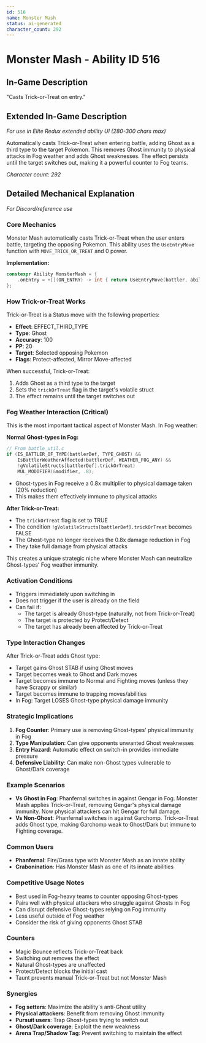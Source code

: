 ```yaml
---
id: 516
name: Monster Mash
status: ai-generated
character_count: 292
---
```


# Monster Mash - Ability ID 516

## In-Game Description
"Casts Trick-or-Treat on entry."

## Extended In-Game Description
*For use in Elite Redux extended ability UI (280-300 chars max)*

Automatically casts Trick-or-Treat when entering battle, adding Ghost as a third type to the target Pokemon. This removes Ghost immunity to physical attacks in Fog weather and adds Ghost weaknesses. The effect persists until the target switches out, making it a powerful counter to Fog teams.

*Character count: 292*

## Detailed Mechanical Explanation
*For Discord/reference use*

### Core Mechanics
Monster Mash automatically casts Trick-or-Treat when the user enters battle, targeting the opposing Pokemon. This ability uses the `UseEntryMove` function with `MOVE_TRICK_OR_TREAT` and 0 power.

**Implementation:**
```c
constexpr Ability MonsterMash = {
    .onEntry = +[](ON_ENTRY) -> int { return UseEntryMove(battler, ability, MOVE_TRICK_OR_TREAT, 0); },
};
```

### How Trick-or-Treat Works
Trick-or-Treat is a Status move with the following properties:
- **Effect**: EFFECT_THIRD_TYPE
- **Type**: Ghost
- **Accuracy**: 100
- **PP**: 20
- **Target**: Selected opposing Pokemon
- **Flags**: Protect-affected, Mirror Move-affected

When successful, Trick-or-Treat:
1. Adds Ghost as a third type to the target
2. Sets the `trickOrTreat` flag in the target's volatile struct
3. The effect remains until the target switches out

### Fog Weather Interaction (Critical)
This is the most important tactical aspect of Monster Mash. In Fog weather:

**Normal Ghost-types in Fog:**
```c
// From battle_util.c
if (IS_BATTLER_OF_TYPE(battlerDef, TYPE_GHOST) && 
    IsBattlerWeatherAffected(battlerDef, WEATHER_FOG_ANY) && 
    !gVolatileStructs[battlerDef].trickOrTreat)
    MUL_MODIFIER(&modifier, .8);
```
- Ghost-types in Fog receive a 0.8x multiplier to physical damage taken (20% reduction)
- This makes them effectively immune to physical attacks

**After Trick-or-Treat:**
- The `trickOrTreat` flag is set to TRUE
- The condition `!gVolatileStructs[battlerDef].trickOrTreat` becomes FALSE
- The Ghost-type no longer receives the 0.8x damage reduction in Fog
- They take full damage from physical attacks

This creates a unique strategic niche where Monster Mash can neutralize Ghost-types' Fog weather immunity.

### Activation Conditions
- Triggers immediately upon switching in
- Does not trigger if the user is already on the field
- Can fail if:
  - The target is already Ghost-type (naturally, not from Trick-or-Treat)
  - The target is protected by Protect/Detect
  - The target has already been affected by Trick-or-Treat

### Type Interaction Changes
After Trick-or-Treat adds Ghost type:
- Target gains Ghost STAB if using Ghost moves
- Target becomes weak to Ghost and Dark moves
- Target becomes immune to Normal and Fighting moves (unless they have Scrappy or similar)
- Target becomes immune to trapping moves/abilities
- In Fog: Target LOSES Ghost-type physical damage immunity

### Strategic Implications
1. **Fog Counter**: Primary use is removing Ghost-types' physical immunity in Fog
2. **Type Manipulation**: Can give opponents unwanted Ghost weaknesses
3. **Entry Hazard**: Automatic effect on switch-in provides immediate pressure
4. **Defensive Liability**: Can make non-Ghost types vulnerable to Ghost/Dark coverage

### Example Scenarios
- **Vs Ghost in Fog**: Phanfernal switches in against Gengar in Fog. Monster Mash applies Trick-or-Treat, removing Gengar's physical damage immunity. Now physical attackers can hit Gengar for full damage.
- **Vs Non-Ghost**: Phanfernal switches in against Garchomp. Trick-or-Treat adds Ghost type, making Garchomp weak to Ghost/Dark but immune to Fighting coverage.

### Common Users
- **Phanfernal**: Fire/Grass type with Monster Mash as an innate ability
- **Crabonination**: Has Monster Mash as one of its innate abilities

### Competitive Usage Notes
- Best used in Fog-heavy teams to counter opposing Ghost-types
- Pairs well with physical attackers who struggle against Ghosts in Fog
- Can disrupt defensive Ghost-types relying on Fog immunity
- Less useful outside of Fog weather
- Consider the risk of giving opponents Ghost STAB

### Counters
- Magic Bounce reflects Trick-or-Treat back
- Switching out removes the effect
- Natural Ghost-types are unaffected
- Protect/Detect blocks the initial cast
- Taunt prevents manual Trick-or-Treat but not Monster Mash

### Synergies
- **Fog setters**: Maximize the ability's anti-Ghost utility
- **Physical attackers**: Benefit from removing Ghost immunity
- **Pursuit users**: Trap Ghost-types trying to switch out
- **Ghost/Dark coverage**: Exploit the new weakness
- **Arena Trap/Shadow Tag**: Prevent switching to maintain the effect